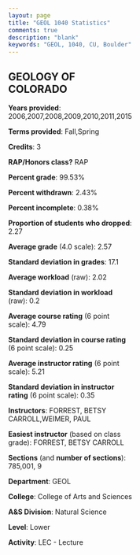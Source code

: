 ```yaml
---
layout: page
title: "GEOL 1040 Statistics"
comments: true
description: "blank"
keywords: "GEOL, 1040, CU, Boulder"
--- 
```

<head>
<script src="https://ajax.googleapis.com/ajax/libs/jquery/2.1.3/jquery.min.js"></script>
<script src="https://dl.dropboxusercontent.com/s/pc42nxpaw1ea4o9/highcharts.js?dl=0"></script>
<!-- <script src="../assets/js/highcharts.js"></script> -->
<style type="text/css">@font-face {
	font-family: "Bebas Neue";
	src: url(https://www.filehosting.org/file/details/544349/BebasNeue%20Regular.otf) format("opentype");
	}
	h1.Bebas { 
		font-family: "Bebas Neue", Verdana, Tahoma;
	}
</style>
</head>
<body>
	<div id="container" style="float: right; width: 45%; height: 88%; margin-left: 2.5%; margin-right: 2.5%;"></div>
	<script language="JavaScript">
		$(document).ready(function() {
		var chart = {type: 'column'};
		var title = {text: 'Grade Distribution'};
		var xAxis = {categories: ['A','B','C','D','F'],crosshair: true};
		var yAxis = {min: 0,title: {text: 'Percentage'}};
		var tooltip = {headerFormat: '<center><b><span style="font-size:20px">{point.key}</span></b></center>',
		               pointFormat: '<td style="padding:0"><b>{point.y:.1f}%</b></td>',
		               footerFormat: '</table>',shared: true,useHTML: true};
		var plotOptions = {column: {pointPadding: 0.0,borderWidth: 0}};  
		var credits = {enabled: false};var series= [{name: 'Percent',data: [21.2,38.3,28.95,7.16,4.39,]}];
		var json = {};
		json.chart = chart;
		json.title = title;
		json.tooltip = tooltip;
		json.xAxis = xAxis;
		json.yAxis = yAxis;  
		json.series = series;
		json.plotOptions = plotOptions;  
		json.credits = credits;
		$('#container').highcharts(json);
	});
	</script>
</body>
			   
## GEOLOGY OF COLORADO

**Years provided**: 2006,2007,2008,2009,2010,2011,2015

**Terms provided**: Fall,Spring

**Credits**: 3

**RAP/Honors class?** RAP

**Percent grade**: 99.53%

**Percent withdrawn**: 2.43%

**Percent incomplete**: 0.38%

**Proportion of students who dropped**: 2.27

**Average grade** (4.0 scale): 2.57

**Standard deviation in grades**: 17.1

**Average workload** (raw): 2.02

**Standard deviation in workload** (raw): 0.2

**Average course rating** (6 point scale): 4.79

**Standard deviation in course rating** (6 point scale): 0.25

**Average instructor rating** (6 point scale): 5.21

**Standard deviation in instructor rating** (6 point scale): 0.35

**Instructors**: FORREST, BETSY CARROLL,WEIMER, PAUL

**Easiest instructor** (based on class grade): FORREST, BETSY CARROLL

**Sections** (and **number of sections**): 785,001, 9

**Department**: GEOL

**College**: College of Arts and Sciences

**A&S Division**: Natural Science

**Level**: Lower

**Activity**: LEC - Lecture